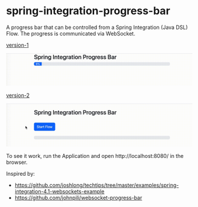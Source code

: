 # spring-integration-progress-bar
A progress bar that can be controlled from a Spring Integration (Java DSL) Flow. The progress is communicated via WebSocket.

[version-1](https://github.com/swiss-chris/spring-integration-progress-bar/tree/version-1/percent-loop)

![progress-bar.gif](progress-bar.gif)

[version-2](https://github.com/swiss-chris/spring-integration-progress-bar/tree/version-2/manual-button)

![progress-bar-2.gif](progress-bar-2.gif)

To see it work, run the Application and open http://localhost:8080/ in the browser.

Inspired by:
* https://github.com/joshlong/techtips/tree/master/examples/spring-integration-4.1-websockets-example
* https://github.com/johnpili/websocket-progress-bar
